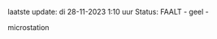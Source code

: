 laatste update: 
di 28-11-2023  1:10   uur 
Status: FAALT - geel - 
<div class="service Y">microstation</div>